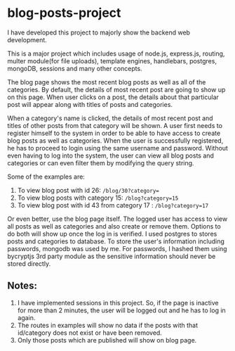 # blog-posts-project

I have developed this project to majorly show the backend web development.

This is a major project which includes usage of node.js, express.js, routing, multer module(for file uploads), template engines, handlebars, postgres, mongoDB, sessions and many other concepts.


The blog page shows the most recent blog posts as well as all of the categories.
By default, the details of most recent post are going to show up on this page. When user clicks on a post, the details about that particular post will appear along with titles of posts and categories.

When a category's name is clicked, the details of most recent post and titles of other posts from that category will be shown.
A user first needs to register himself to the system in order to be able to have access to create blog posts as well as categories.
When the user is successfully registered, he has to proceed to login using the same username and password.
Without even having to log into the system, the user can view all blog posts  and categories or can even filter them by modifying the query string.

  Some of the examples are:
  1. To view blog post with id 26: `/blog/30?category=`
  2. To view blog posts with category 15: `/blog?category=15`
  3. To view blog post with id 43 from category 17 :  `/blog?category=17`


Or even better, use the blog page itself.
The logged user has access to view all posts as well as categories and also create or remove them. Options to do both will show up once the log in is verified.
I used postgres to stores posts and categories to database. To store the user's information including passwords, mongodb was used by me.
For passwords, I hashed them using bycryptjs 3rd party module as the sensitive information should never be stored directly.

## Notes:

1. I have implemented sessions in this project. So, if the page is inactive for more than 2 minutes, the user will be logged out and he has to log in again.
2. The routes in examples will show no data if the posts with that id/category does not exist or have been removed.
3. Only those posts which are published will show on blog page.
